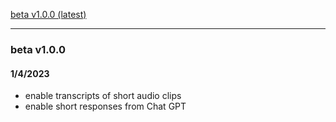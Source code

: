 [beta v1.0.0 (latest)](#beta-v100)

-----

### beta v1.0.0
#### 1/4/2023
- enable transcripts of short audio clips
- enable short responses from Chat GPT 